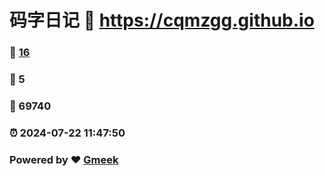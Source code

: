 # 码字日记 :link: https://cqmzgg.github.io 
### :page_facing_up: [16](https://cqmzgg.github.io/tag.html) 
### :speech_balloon: 5 
### :hibiscus: 69740 
### :alarm_clock: 2024-07-22 11:47:50 
### Powered by :heart: [Gmeek](https://github.com/Meekdai/Gmeek)
